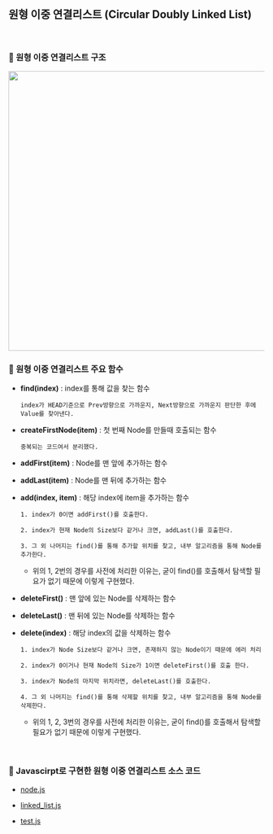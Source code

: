 ## 원형 이중 연결리스트 (Circular Doubly Linked List)

<br>

### :book: 원형 이중 연결리스트 구조

<img src="https://github.com/bestdevhyo1225/image_repository/blob/master/image-20190807224536510.png?raw=true" width="700" height="550">

<br>

### :book: 원형 이중 연결리스트 주요 함수

* **find(index)** : index를 통해 값을 찾는 함수

    `index가 HEAD기준으로 Prev방향으로 가까운지, Next방향으로 가까운지 판단한 후에 Value를 찾아낸다.`

* **createFirstNode(item)** : 첫 번째 Node를 만들때 호출되는 함수

    `중복되는 코드여서 분리했다.`

* **addFirst(item)** : Node를 맨 앞에 추가하는 함수

* **addLast(item)** : Node를 맨 뒤에 추가하는 함수

* **add(index, item)** : 해당 index에 item을 추가하는 함수

    `1. index가 0이면 addFirst()를 호출한다.`

    `2. index가 현재 Node의 Size보다 같거나 크면, addLast()를 호출한다.`

    `3. 그 외 나머지는 find()를 통해 추가할 위치를 찾고, 내부 알고리즘을 통해 Node를 추가한다.`

    * 위의 1, 2번의 경우를 사전에 처리한 이유는, 굳이 find()를 호출해서 탐색할 필요가 없기 때문에 이렇게 구현했다.

* **deleteFirst()** : 맨 앞에 있는 Node를 삭제하는 함수

* **deleteLast()** : 맨 뒤에 있는 Node를 삭제하는 함수

* **delete(index)** : 해당 index의 값을 삭제하는 함수

    `1. index가 Node Size보다 같거나 크면, 존재하지 않는 Node이기 때문에 에러 처리`

    `2. index가 0이거나 현재 Node의 Size가 1이면 deleteFirst()를 호출 한다.`

    `3. index가 Node의 마지막 위치라면, deleteLast()를 호출한다.`

    `4. 그 외 나머지는 find()를 통해 삭제할 위치를 찾고, 내부 알고리즘을 통해 Node를 삭제한다.`

    * 위의 1, 2, 3번의 경우를 사전에 처리한 이유는, 굳이 find()를 호출해서 탐색할 필요가 없기 때문에 이렇게 구현했다.
    
<br>

### :book: Javascirpt로 구현한 원형 이중 연결리스트 소스 코드 

* [node.js](https://github.com/bestdevhyo1225/algorithm_summary/blob/master/data_structure_code/circular_doubly_linked_list/node.js)

* [linked_list.js](https://github.com/bestdevhyo1225/algorithm_summary/blob/master/data_structure_code/circular_doubly_linked_list/linked_list.js)

* [test.js](https://github.com/bestdevhyo1225/algorithm_summary/blob/master/data_structure_code/circular_doubly_linked_list/test.js)